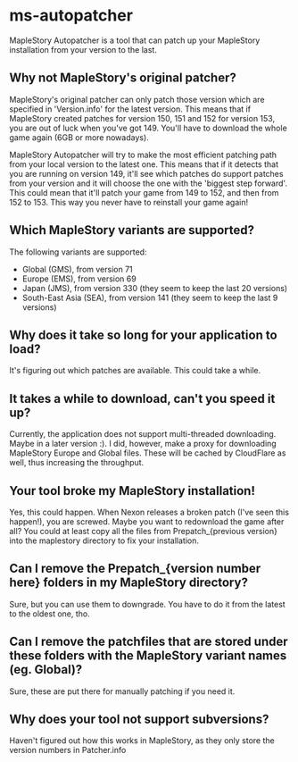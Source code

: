 # ms-autopatcher
MapleStory Autopatcher is a tool that can patch up your MapleStory installation from your version to the last.

## Why not MapleStory's original patcher?

MapleStory's original patcher can only patch those version which are specified in 'Version.info' for the latest version. This means that if MapleStory created patches for version 150, 151 and 152 for version 153, you are out of luck when you've got 149. You'll have to download the whole game again (6GB or more nowadays).

MapleStory Autopatcher will try to make the most efficient patching path from your local version to the latest one. This means that if it detects that you are running on version 149, it'll see which patches do support patches from your version and it will choose the one with the 'biggest step forward'. This could mean that it'll patch your game from 149 to 152, and then from 152 to 153. 
This way you never have to reinstall your game again!

## Which MapleStory variants are supported?

The following variants are supported:
 - Global (GMS), from version 71
 - Europe (EMS), from version 69
 - Japan (JMS), from version 330 (they seem to keep the last 20 versions)
 - South-East Asia (SEA), from version 141 (they seem to keep the last 9 versions)

## Why does it take so long for your application to load?

It's figuring out which patches are available. This could take a while.

## It takes a while to download, can't you speed it up?

Currently, the application does not support multi-threaded downloading. Maybe in a later version :).
I did, however, make a proxy for downloading MapleStory Europe and Global files. These will be cached by CloudFlare as well, thus increasing the throughput.

## Your tool broke my MapleStory installation!

Yes, this could happen. When Nexon releases a broken patch (I've seen this happen!), you are screwed. Maybe you want to redownload the game after all? You could at least copy all the files from Prepatch_{previous version} into the maplestory directory to fix your installation.

## Can I remove the Prepatch_{version number here} folders in my MapleStory directory?

Sure, but you can use them to downgrade. You have to do it from the latest to the oldest one, tho.

## Can I remove the patchfiles that are stored under these folders with the MapleStory variant names (eg. Global)?

Sure, these are put there for manually patching if you need it.

## Why does your tool not support subversions?

Haven't figured out how this works in MapleStory, as they only store the version numbers in Patcher.info
